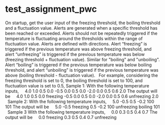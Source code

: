 # test_assignment_pwc

On startup, get the user input of the freezing threshold, the boiling threshold and a fluctuation value.
Alerts are generated when a specific threshold has been reached or exceeded.
Alerts should not be repeatedly triggered if the temperature is fluctuating around the thresholds within the range of fluctuation value.
Alerts are defined with directions. Alert “freezing” is triggered if the previous temperature was above freezing threshold, and alert “unfreezing” is triggered if the previous temperature was below (freezing threshold + fluctuation value).
Similar for "boiling" and "unboiling". Alert “boiling” is triggered if the previous temperature was below boiling threshold, and alert “unboiling” is triggered if the previous temperature was above (boiling threshold - fluctuation value).
 
For example, considering the freezing threshold is set to 0, the boiling threshold is set to 100, and fluctuation value is set to 0.5,
Sample 1:
With the following temperature inputs,
    4.0 1.0 0.5 0.0 -0.5 0.0 0.5 0.0 -2.0 0.0 0.5 0.6 2.0
The output will be
    4.0 1.0 0.5 0.0 freezing -0.5 0.0 0.5 0.0 -2.0 0.0 0.5 0.6 unfreezing 2.0
 
Sample 2:
With the following temperature inputs,
    5.0 -0.5 0.5 -0.2 100 101
The output will be
    5.0 -0.5 freezing 0.5 -0.2 100 unfreezing boiling 101
 
Sample 3
With the following temperature inputs,
    0.0 0.3 0.5 0.4 0.7
The output will be
    0.0 freezing 0.3 0.5 0.4 0.7 unfreezing